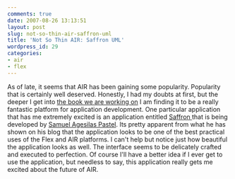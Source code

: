 ```yaml
---
comments: true
date: 2007-08-26 13:13:51
layout: post
slug: not-so-thin-air-saffron-uml
title: 'Not So Thin AIR: Saffron UML'
wordpress_id: 29
categories:
- air
- flex
---
```


As of late, it seems that AIR has been gaining some popularity. Popularity that is certainly well deserved. Honestly, I had my doubts at first, but the deeper I get into [the book we are working on](http://www.amazon.com/AIR-Instant-Results-Marc-Luchner/dp/0470182075/) I am finding it to be a really fantastic platform for application development. One particular application that has me extremely excited is an application entitled [Saffron ](http://www.levelofindustry.com/display/ShowJournal?moduleId=676235&categoryId=114963)that is being developed by [Samuel Agesilas Pastel](http://www.levelofindustry.com). Its pretty apparent from what he has shown on his blog that the application looks to be one of the best practical uses of the Flex and AIR platforms. I can't help but notice just how beautiful the application looks as well. The interface seems to be delicately crafted and executed to perfection. Of course I'll have a better idea if I ever get to use the application, but needless to say, this application really gets me excited about the future of AIR.
